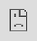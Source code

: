 ```yaml
---
layout: HackTheBox
title:  "HackTheBox - Sauna"
date:   2021-01-21 17:52:00 +0530
categories: Walkthrough HackTheBox
---
```

<p style="font-family:arial;">HackTheBox Sauna<br><br>
</p>
<iframe src="https://drive.google.com/file/d/1i1c-3JfGrnrX89K7Buy-a76mJPqMHxxA/preview" style="position:fixed; top:0px; left:0px; bottom:0px; right:0px; width:100%; height:100%; border:none; margin:0; padding:0; overflow:hidden; z-index:999999;"></iframe>
